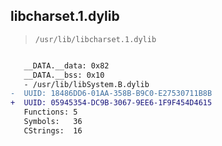 ## libcharset.1.dylib

> `/usr/lib/libcharset.1.dylib`

```diff

   __DATA.__data: 0x82
   __DATA.__bss: 0x10
   - /usr/lib/libSystem.B.dylib
-  UUID: 18486DD6-01AA-358B-B9C0-E27530711B8B
+  UUID: 05945354-DC9B-3067-9EE6-1F9F454D4615
   Functions: 5
   Symbols:   36
   CStrings:  16

```
